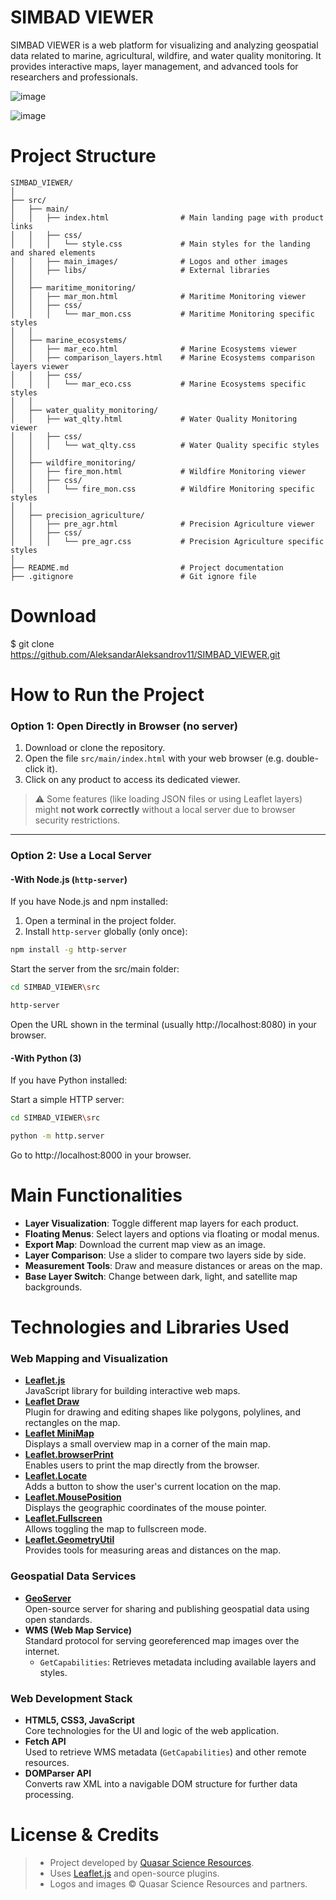 # SIMBAD VIEWER
SIMBAD VIEWER is a web platform for visualizing and analyzing geospatial data related to marine, agricultural, wildfire, and water quality monitoring. It provides interactive maps, layer management, and advanced tools for researchers and professionals.

![image](https://github.com/user-attachments/assets/69b4f18d-352d-4915-ae51-b7d355096fe7)

![image](https://github.com/user-attachments/assets/94445236-16b5-4e14-ad1e-9ba8a5a09249)


# Project Structure

```text
SIMBAD_VIEWER/
│
├── src/
│   ├── main/
│   │   ├── index.html                # Main landing page with product links
│   │   ├── css/
│   │   │   └── style.css             # Main styles for the landing and shared elements
│   │   ├── main_images/              # Logos and other images
│   │   ├── libs/                     # External libraries
│   │
│   ├── maritime_monitoring/
│   │   ├── mar_mon.html              # Maritime Monitoring viewer
│   │   ├── css/
│   │   │   └── mar_mon.css           # Maritime Monitoring specific styles
│   │
│   ├── marine_ecosystems/
│   │   ├── mar_eco.html              # Marine Ecosystems viewer
│   │   ├── comparison_layers.html    # Marine Ecosystems comparison layers viewer
│   │   ├── css/
│   │   │   └── mar_eco.css           # Marine Ecosystems specific styles
│   │
│   ├── water_quality_monitoring/
│   │   ├── wat_qlty.html             # Water Quality Monitoring viewer
│   │   ├── css/
│   │   │   └── wat_qlty.css          # Water Quality specific styles
│   │
│   ├── wildfire_monitoring/
│   │   ├── fire_mon.html             # Wildfire Monitoring viewer
│   │   ├── css/
│   │   │   └── fire_mon.css          # Wildfire Monitoring specific styles
│   │
│   ├── precision_agriculture/
│   │   ├── pre_agr.html              # Precision Agriculture viewer
│   │   ├── css/
│   │   │   └── pre_agr.css           # Precision Agriculture specific styles
│
├── README.md                         # Project documentation
├── .gitignore                        # Git ignore file
```
# Download

$ git clone https://github.com/AleksandarAleksandrov11/SIMBAD_VIEWER.git

# How to Run the Project

### Option 1: Open Directly in Browser (no server)

1. Download or clone the repository.
2. Open the file `src/main/index.html` with your web browser (e.g. double-click it).
3. Click on any product to access its dedicated viewer.

> ⚠️ Some features (like loading JSON files or using Leaflet layers) might **not work correctly** without a local server due to browser security restrictions.

---

### Option 2: Use a Local Server

#### -With Node.js (`http-server`)
If you have Node.js and npm installed:

1. Open a terminal in the project folder.
2. Install `http-server` globally (only once):
   
```bash
npm install -g http-server
```
Start the server from the src/main folder:

```bash
cd SIMBAD_VIEWER\src

http-server
```
Open the URL shown in the terminal (usually http://localhost:8080) in your browser.

#### -With Python (3)
If you have Python installed:

Start a simple HTTP server:

```bash
cd SIMBAD_VIEWER\src

python -m http.server
```
Go to http://localhost:8000 in your browser.

# Main Functionalities

- **Layer Visualization**: Toggle different map layers for each product.
- **Floating Menus**: Select layers and options via floating or modal menus.
- **Export Map**: Download the current map view as an image.
- **Layer Comparison**: Use a slider to compare two layers side by side.
- **Measurement Tools**: Draw and measure distances or areas on the map.
- **Base Layer Switch**: Change between dark, light, and satellite map backgrounds.

# Technologies and Libraries Used

### Web Mapping and Visualization

- **[Leaflet.js](https://leafletjs.com/)**  
  JavaScript library for building interactive web maps.
- **[Leaflet Draw](https://github.com/Leaflet/Leaflet.draw)**  
  Plugin for drawing and editing shapes like polygons, polylines, and rectangles on the map.
- **[Leaflet MiniMap](https://github.com/Norkart/Leaflet-MiniMap)**  
  Displays a small overview map in a corner of the main map.
- **[Leaflet.browserPrint](https://github.com/Igor-Vladyka/leaflet.browser.print)**  
  Enables users to print the map directly from the browser.
- **[Leaflet.Locate](https://github.com/domoritz/leaflet-locatecontrol)**  
  Adds a button to show the user's current location on the map.
- **[Leaflet.MousePosition](https://github.com/ardhi/Leaflet.MousePosition)**  
  Displays the geographic coordinates of the mouse pointer.
- **[Leaflet.Fullscreen](https://github.com/Leaflet/Leaflet.fullscreen)**  
  Allows toggling the map to fullscreen mode.
- **[Leaflet.GeometryUtil](https://github.com/makinacorpus/Leaflet.GeometryUtil)**  
  Provides tools for measuring areas and distances on the map.

### Geospatial Data Services

- **[GeoServer](https://geoserver.org/)**  
  Open-source server for sharing and publishing geospatial data using open standards.
- **WMS (Web Map Service)**  
  Standard protocol for serving georeferenced map images over the internet.
  - `GetCapabilities`: Retrieves metadata including available layers and styles.

### Web Development Stack

- **HTML5, CSS3, JavaScript**  
  Core technologies for the UI and logic of the web application.
- **Fetch API**  
  Used to retrieve WMS metadata (`GetCapabilities`) and other remote resources.
- **DOMParser API**  
  Converts raw XML into a navigable DOM structure for further data processing.
   
# License & Credits
> - Project developed by [Quasar Science Resources](https://quasarsr.com/).
> - Uses [Leaflet.js](https://leafletjs.com/) and open-source plugins.
> - Logos and images © Quasar Science Resources and partners.

